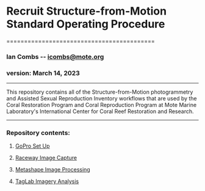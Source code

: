 # Recruit Structure-from-Motion Standard Operating Procedure
==========================================

### Ian Combs -- <icombs@mote.org>
### version: March 14, 2023	

------------------------------------------------------------------------
This repository contains all of the Structure-from-Motion photogrammetry and Assisted Sexual Reproduction Inventory workflows that are used by the Coral Restoration Program and Coral Reproduction Program at Mote Marine Laboratory's International Center for Coral Reef Restoration and Research. 

------------------------------------------------------------------------

### Repository contents:

1. [GoPro Set Up](https://Mote-Coral-Reef-Restoration.github.io/MoteSOPs/recruitSfm/1.cameraSetUpSOP)

2. [Raceway Image Capture](https://Mote-Coral-Reef-Restoration.github.io/MoteSOPs/recruitSfm/2.racewayImageCaptureSOP)

3. [Metashape Image Processing](https://Mote-Coral-Reef-Restoration.github.io/MoteSOPs/recruitSfm/3.metashapeImageryProcessingSOP)

4. [TagLab Imagery Analysis](https://Mote-Coral-Reef-Restoration.github.io/MoteSOPs/recruitSfm/4.TagLabSOP)
